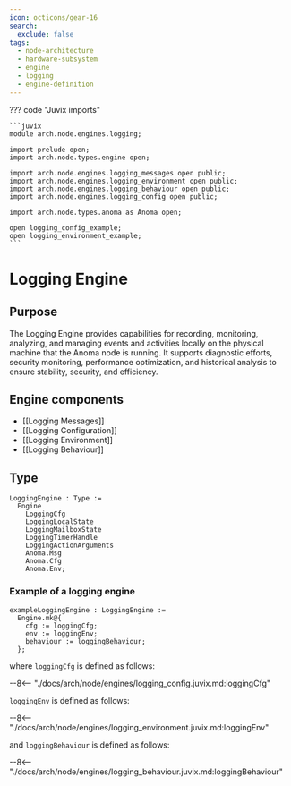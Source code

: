 ```yaml
---
icon: octicons/gear-16
search:
  exclude: false
tags:
  - node-architecture
  - hardware-subsystem
  - engine
  - logging
  - engine-definition
---
```


??? code "Juvix imports"

    ```juvix
    module arch.node.engines.logging;

    import prelude open;
    import arch.node.types.engine open;

    import arch.node.engines.logging_messages open public;
    import arch.node.engines.logging_environment open public;
    import arch.node.engines.logging_behaviour open public;
    import arch.node.engines.logging_config open public;

    import arch.node.types.anoma as Anoma open;

    open logging_config_example;
    open logging_environment_example;
    ```

# Logging Engine

## Purpose

The Logging Engine provides capabilities for recording, monitoring,
analyzing, and managing events and activities locally on the physical
machine that the Anoma node is running. It supports diagnostic efforts,
security monitoring, performance optimization, and historical analysis
to ensure stability, security, and efficiency.

## Engine components

- [[Logging Messages]]
- [[Logging Configuration]]
- [[Logging Environment]]
- [[Logging Behaviour]]

## Type

<!-- --8<-- [start:LoggingEngine] -->
```juvix
LoggingEngine : Type :=
  Engine
    LoggingCfg
    LoggingLocalState
    LoggingMailboxState
    LoggingTimerHandle
    LoggingActionArguments
    Anoma.Msg
    Anoma.Cfg
    Anoma.Env;
```
<!-- --8<-- [end:LoggingEngine] -->

### Example of a logging engine

<!-- --8<-- [start:exampleLoggingEngine] -->
```juvix
exampleLoggingEngine : LoggingEngine :=
  Engine.mk@{
    cfg := loggingCfg;
    env := loggingEnv;
    behaviour := loggingBehaviour;
  };
```
<!-- --8<-- [end:exampleLoggingEngine] -->

where `loggingCfg` is defined as follows:

--8<-- "./docs/arch/node/engines/logging_config.juvix.md:loggingCfg"

`loggingEnv` is defined as follows:

--8<-- "./docs/arch/node/engines/logging_environment.juvix.md:loggingEnv"

and `loggingBehaviour` is defined as follows:

--8<-- "./docs/arch/node/engines/logging_behaviour.juvix.md:loggingBehaviour"
